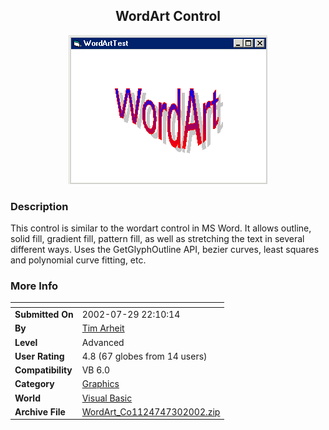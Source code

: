 ﻿<div align="center">

## WordArt Control

<img src="PIC200273091352469.gif">
</div>

### Description

This control is similar to the wordart control in MS Word. It allows outline, solid fill, gradient fill, pattern fill, as well as stretching the text in several different ways. Uses the GetGlyphOutline API, bezier curves, least squares and polynomial curve fitting, etc.
 
### More Info
 


<span>             |<span>
---                |---
**Submitted On**   |2002-07-29 22:10:14
**By**             |[Tim Arheit](https://github.com/Planet-Source-Code/PSCIndex/blob/master/ByAuthor/tim-arheit.md)
**Level**          |Advanced
**User Rating**    |4.8 (67 globes from 14 users)
**Compatibility**  |VB 6\.0
**Category**       |[Graphics](https://github.com/Planet-Source-Code/PSCIndex/blob/master/ByCategory/graphics__1-46.md)
**World**          |[Visual Basic](https://github.com/Planet-Source-Code/PSCIndex/blob/master/ByWorld/visual-basic.md)
**Archive File**   |[WordArt\_Co1124747302002\.zip](https://github.com/Planet-Source-Code/tim-arheit-wordart-control__1-37388/archive/master.zip)








